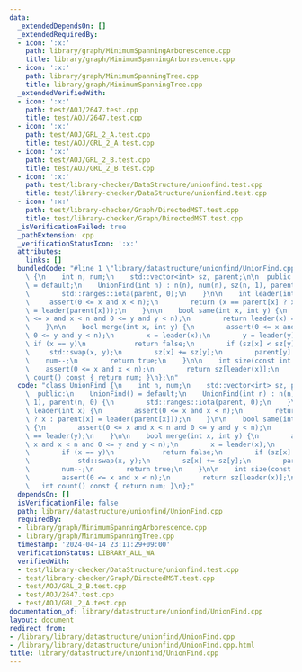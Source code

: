 ```yaml
---
data:
  _extendedDependsOn: []
  _extendedRequiredBy:
  - icon: ':x:'
    path: library/graph/MinimumSpanningArborescence.cpp
    title: library/graph/MinimumSpanningArborescence.cpp
  - icon: ':x:'
    path: library/graph/MinimumSpanningTree.cpp
    title: library/graph/MinimumSpanningTree.cpp
  _extendedVerifiedWith:
  - icon: ':x:'
    path: test/AOJ/2647.test.cpp
    title: test/AOJ/2647.test.cpp
  - icon: ':x:'
    path: test/AOJ/GRL_2_A.test.cpp
    title: test/AOJ/GRL_2_A.test.cpp
  - icon: ':x:'
    path: test/AOJ/GRL_2_B.test.cpp
    title: test/AOJ/GRL_2_B.test.cpp
  - icon: ':x:'
    path: test/library-checker/DataStructure/unionfind.test.cpp
    title: test/library-checker/DataStructure/unionfind.test.cpp
  - icon: ':x:'
    path: test/library-checker/Graph/DirectedMST.test.cpp
    title: test/library-checker/Graph/DirectedMST.test.cpp
  _isVerificationFailed: true
  _pathExtension: cpp
  _verificationStatusIcon: ':x:'
  attributes:
    links: []
  bundledCode: "#line 1 \"library/datastructure/unionfind/UnionFind.cpp\"\nclass UnionFind\
    \ {\n    int n, num;\n    std::vector<int> sz, parent;\n\n  public:\n    UnionFind()\
    \ = default;\n    UnionFind(int n) : n(n), num(n), sz(n, 1), parent(n, 0) {\n\
    \        std::ranges::iota(parent, 0);\n    }\n\n    int leader(int x) {\n   \
    \     assert(0 <= x and x < n);\n        return (x == parent[x] ? x : parent[x]\
    \ = leader(parent[x]));\n    }\n\n    bool same(int x, int y) {\n        assert(0\
    \ <= x and x < n and 0 <= y and y < n);\n        return leader(x) == leader(y);\n\
    \    }\n\n    bool merge(int x, int y) {\n        assert(0 <= x and x < n and\
    \ 0 <= y and y < n);\n        x = leader(x);\n        y = leader(y);\n       \
    \ if (x == y)\n            return false;\n        if (sz[x] < sz[y])\n       \
    \     std::swap(x, y);\n        sz[x] += sz[y];\n        parent[y] = x;\n    \
    \    num--;\n        return true;\n    }\n\n    int size(const int x) {\n    \
    \    assert(0 <= x and x < n);\n        return sz[leader(x)];\n    }\n\n    int\
    \ count() const { return num; }\n};\n"
  code: "class UnionFind {\n    int n, num;\n    std::vector<int> sz, parent;\n\n\
    \  public:\n    UnionFind() = default;\n    UnionFind(int n) : n(n), num(n), sz(n,\
    \ 1), parent(n, 0) {\n        std::ranges::iota(parent, 0);\n    }\n\n    int\
    \ leader(int x) {\n        assert(0 <= x and x < n);\n        return (x == parent[x]\
    \ ? x : parent[x] = leader(parent[x]));\n    }\n\n    bool same(int x, int y)\
    \ {\n        assert(0 <= x and x < n and 0 <= y and y < n);\n        return leader(x)\
    \ == leader(y);\n    }\n\n    bool merge(int x, int y) {\n        assert(0 <=\
    \ x and x < n and 0 <= y and y < n);\n        x = leader(x);\n        y = leader(y);\n\
    \        if (x == y)\n            return false;\n        if (sz[x] < sz[y])\n\
    \            std::swap(x, y);\n        sz[x] += sz[y];\n        parent[y] = x;\n\
    \        num--;\n        return true;\n    }\n\n    int size(const int x) {\n\
    \        assert(0 <= x and x < n);\n        return sz[leader(x)];\n    }\n\n \
    \   int count() const { return num; }\n};"
  dependsOn: []
  isVerificationFile: false
  path: library/datastructure/unionfind/UnionFind.cpp
  requiredBy:
  - library/graph/MinimumSpanningArborescence.cpp
  - library/graph/MinimumSpanningTree.cpp
  timestamp: '2024-04-14 23:11:29+09:00'
  verificationStatus: LIBRARY_ALL_WA
  verifiedWith:
  - test/library-checker/DataStructure/unionfind.test.cpp
  - test/library-checker/Graph/DirectedMST.test.cpp
  - test/AOJ/GRL_2_B.test.cpp
  - test/AOJ/2647.test.cpp
  - test/AOJ/GRL_2_A.test.cpp
documentation_of: library/datastructure/unionfind/UnionFind.cpp
layout: document
redirect_from:
- /library/library/datastructure/unionfind/UnionFind.cpp
- /library/library/datastructure/unionfind/UnionFind.cpp.html
title: library/datastructure/unionfind/UnionFind.cpp
---
```

